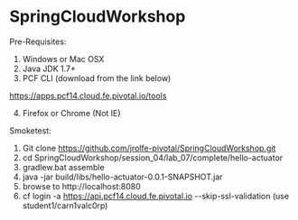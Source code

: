 # SpringCloudWorkshop

Pre-Requisites:

1. Windows or Mac OSX 
2. Java JDK 1.7+ 
3. PCF CLI (download from the link below)

https://apps.pcf14.cloud.fe.pivotal.io/tools 

4. Firefox or Chrome (Not IE)


Smoketest:

1. Git clone https://github.com/jrolfe-pivotal/SpringCloudWorkshop.git 
2. cd SpringCloudWorkshop/session_04/lab_07/complete/hello-actuator
3. gradlew.bat assemble
4. java -jar build/libs/hello-actuator-0.0.1-SNAPSHOT.jar
5. browse to http://localhost:8080
6. cf login -a https://api.pcf14.cloud.fe.pivotal.io --skip-ssl-validation (use student1/carn1valc0rp)
